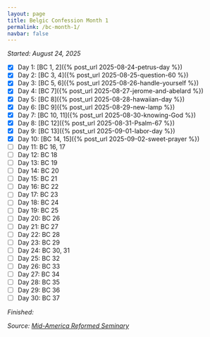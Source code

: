 ```yaml
---
layout: page
title: Belgic Confession Month 1
permalink: /bc-month-1/
navbar: false
---
```


*Started: August 24, 2025*

- [x] Day 1: [BC 1, 2]({% post_url 2025-08-24-petrus-day %})
- [x] Day 2: [BC 3, 4]({% post_url 2025-08-25-question-60 %})
- [x] Day 3: [BC 5, 6]({% post_url 2025-08-26-handle-yourself %})
- [x] Day 4: [BC 7]({% post_url 2025-08-27-jerome-and-abelard %})
- [x] Day 5: [BC 8]({% post_url 2025-08-28-hawaiian-day %})
- [x] Day 6: [BC 9]({% post_url 2025-08-29-new-lamp %})
- [x] Day 7: [BC 10, 11]({% post_url 2025-08-30-knowing-God %})
- [x] Day 8: [BC 12]({% post_url 2025-08-31-Psalm-67 %})
- [x] Day 9: [BC 13]({% post_url 2025-09-01-labor-day %})
- [x] Day 10: [BC 14, 15]({% post_url 2025-09-02-sweet-prayer %})
- [ ] Day 11: BC 16, 17
- [ ] Day 12: BC 18
- [ ] Day 13: BC 19
- [ ] Day 14: BC 20
- [ ] Day 15: BC 21
- [ ] Day 16: BC 22
- [ ] Day 17: BC 23
- [ ] Day 18: BC 24
- [ ] Day 19: BC 25
- [ ] Day 20: BC 26
- [ ] Day 21: BC 27
- [ ] Day 22: BC 28
- [ ] Day 23: BC 29
- [ ] Day 24: BC 30, 31
- [ ] Day 25: BC 32
- [ ] Day 26: BC 33
- [ ] Day 27: BC 34
- [ ] Day 28: BC 35
- [ ] Day 29: BC 36
- [ ] Day 30: BC 37

*Finished:*

*Source:* [*Mid-America Reformed Seminary*](https://s3.us-west-1.amazonaws.com/blog.swang.cloud/reformed-standards-monthly.pdf)